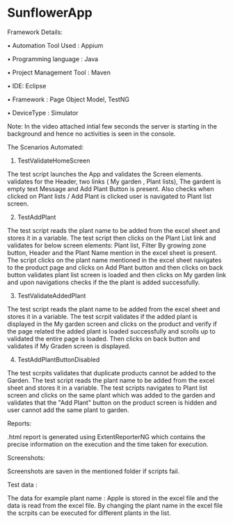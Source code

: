 # SunflowerApp
Framework Details:

•	Automation Tool Used : Appium

•	Programming language : Java

•	Project Management Tool : Maven

•	IDE: Eclipse	

•	Framework : Page Object Model, TestNG

•	DeviceType : Simulator


Note: In the video attached intial few seconds the server is starting in the background and hence no activities is seen in the console.


The Scenarios Automated:

1. TestValidateHomeScreen 

The test script launches the App and validates the Screen elements. validates for the Header, two links ( My garden , Plant lists), The gardent is empty text Message and 
Add Plant Button is present. Also checks when clicked on Plant lists / Add Plant  is clicked user is navigated to Plant list screen.

2. TestAddPlant

The test script reads the plant name to be added from the excel sheet and stores it in a variable.
The test script then clicks on the Plant List link and validates for below screen elements:
  Plant list,  Filter By growing zone button, Header and the Plant Name mention in the excel sheet is present.
 The script clicks on the plant name mentioned in the excel sheet navigates to the product page and clicks on Add Plant button and then clicks on back button validates 
 plant list screen is loaded and then clicks on My garden link and upon navigations checks if the the plant is added successfully.
 
 
 3. TestValidateAddedPlant
 
 The test script reads the plant name to be added from the excel sheet and stores it in a variable.
 The test scrpit validates if the added plant is displayed in the My garden screen and clicks on the product and verify if the page related the added plant is 
 loaded successfully and scrolls up to validated the entire page is loaded.
 Then clicks on back button and validates if My Graden screen is displayed.
 
 4. TestAddPlantButtonDisabled
 
 The test scrpits validates that duplicate products cannot be added to the Garden. The test script reads the plant name to be added from the excel sheet and stores it in a variable.
 The test scripts navigates to Plant list screen and clicks on the same plant which was added to the garden and validates that the "Add Plant" button on 
 the product screen is hidden and user cannot add the same plant to garden.
 
 
 Reports:
 
 
 .html report is generated using ExtentReporterNG which contains the precise information on the execution and the time taken for execution.
 
 Screenshots:
 
 
 Screenshots are saven in the mentioned folder if scripts fail.

Test data :


The data for example plant name : Apple is stored in the excel file and the data is read from the excel file. By changing the plant name in the excel file the scrpits 
can be executed for different plants in the list.

